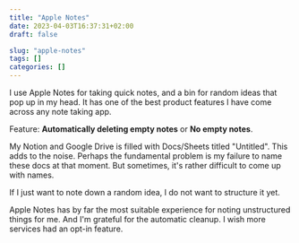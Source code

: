 ```yaml
---
title: "Apple Notes"
date: 2023-04-03T16:37:31+02:00
draft: false

slug: "apple-notes"
tags: []
categories: []
---
```


I use Apple Notes for taking quick notes, and a bin for random ideas that pop up in my head.
It has one of the best product features I have come across any note taking app.

Feature: **Automatically deleting empty notes** or **No empty notes**.

My Notion and Google Drive is filled with Docs/Sheets titled "Untitled".
This adds to the noise.
Perhaps the fundamental problem is my failure to name these docs at that moment. But sometimes, it's rather difficult to come up with names.

If I just want to note down a random idea, I do not want to structure it yet.

Apple Notes has by far the most suitable experience for noting unstructured things for me. And I'm grateful for the automatic cleanup. I wish more services had an opt-in feature.
